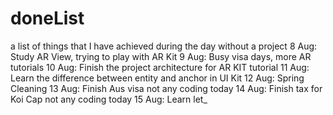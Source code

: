# doneList
a list of things that I have achieved during the day without a project
8 Aug: Study AR View, trying to play with AR Kit
9 Aug: Busy visa days, more AR tutorials
10 Aug: Finish the project architecture for AR KIT tutorial
11 Aug: Learn the difference between entity and anchor in UI Kit
12 Aug: Spring Cleaning 
13 Aug: Finish Aus visa not any coding today
14 Aug: Finish tax for Koi Cap not any coding today
15 Aug: Learn let_
